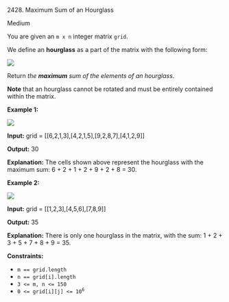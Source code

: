 2428\. Maximum Sum of an Hourglass

Medium

You are given an `m x n` integer matrix `grid`.

We define an **hourglass** as a part of the matrix with the following form:

![](https://assets.leetcode.com/uploads/2022/08/21/img.jpg)

Return _the **maximum** sum of the elements of an hourglass_.

**Note** that an hourglass cannot be rotated and must be entirely contained within the matrix.

**Example 1:**

![](https://assets.leetcode.com/uploads/2022/08/21/1.jpg)

**Input:** grid = [[6,2,1,3],[4,2,1,5],[9,2,8,7],[4,1,2,9]]

**Output:** 30

**Explanation:** The cells shown above represent the hourglass with the maximum sum: 6 + 2 + 1 + 2 + 9 + 2 + 8 = 30.

**Example 2:**

![](https://assets.leetcode.com/uploads/2022/08/21/2.jpg)

**Input:** grid = [[1,2,3],[4,5,6],[7,8,9]]

**Output:** 35

**Explanation:** There is only one hourglass in the matrix, with the sum: 1 + 2 + 3 + 5 + 7 + 8 + 9 = 35.

**Constraints:**

*   `m == grid.length`
*   `n == grid[i].length`
*   `3 <= m, n <= 150`
*   <code>0 <= grid[i][j] <= 10<sup>6</sup></code>